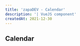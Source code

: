 ```yaml
---
title: 'zapaDEV - Calendar'
description: '| VueJS component'
createdAt: 2021-12-30
---
```


## Calendar

<zapadev-calendar></zapadev-calendar>
